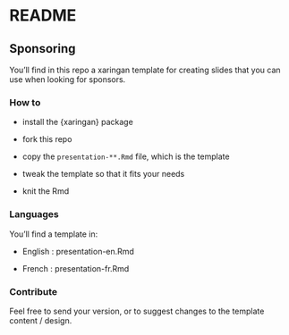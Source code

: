 README
================

## Sponsoring

You’ll find in this repo a xaringan template for creating slides that
you can use when looking for sponsors.

### How to

  - install the {xaringan} package

  - fork this repo

  - copy the `presentation-**.Rmd` file, which is the template

  - tweak the template so that it fits your needs

  - knit the Rmd

### Languages

You’ll find a template in:

  - English : presentation-en.Rmd

  - French : presentation-fr.Rmd

### Contribute

Feel free to send your version, or to suggest changes to the template
content / design.
